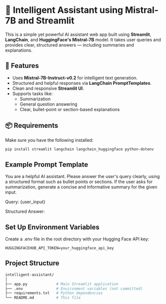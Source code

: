 # 🤖 Intelligent Assistant using Mistral-7B and Streamlit

This is a simple yet powerful AI assistant web app built using **Streamlit**, **LangChain**, and **HuggingFace's Mistral-7B** model. It takes user queries and provides clear, structured answers — including summaries and explanations.

## 🚀 Features

- Uses **Mistral-7B-Instruct-v0.2** for intelligent text generation.
- Structured and helpful responses via **LangChain PromptTemplates**.
- Clean and responsive **Streamlit UI**.
- Supports tasks like:
  - Summarization
  - General question answering
  - Clear, bullet-point or section-based explanations

## 📦 Requirements

Make sure you have the following installed:

```bash
pip install streamlit langchain langchain_huggingface python-dotenv
```

## Example Prompt Template

You are a helpful AI assistant.
Please answer the user's query clearly, using a structured format such as bullet points or sections.
If the user asks for summarization, generate a concise and informative summary for the given input.

Query: {user_input}

Structured Answer:

## Set Up Environment Variables

Create a .env file in the root directory with your Hugging Face API key:
```env
HUGGINGFACEHUB_API_TOKEN=your_huggingface_api_key
```

## Project Structure
```bash
intelligent-assistant/
│
├── app.py             # Main Streamlit application
├── .env               # Environment variables (not committed)
├── requirements.txt   # Python dependencies
└── README.md          # This file
```
